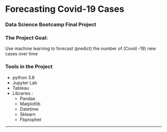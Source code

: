 # Forecasting Covid-19 Cases
### Data Science Bootcamp Final Project 

### The Project Goal:
  Use machine learning to forecast (predict) the number of (Covid -19) new cases over time
  
### Tools in the Project 
- python 3.8
- Jupyter Lab
- Tableau
- Libraries :
   - Pandas 
   - Matplotlib
   - Datetime
   - Sklearn
   - Fbprophet
   
---
 
    




